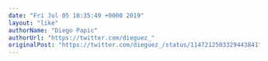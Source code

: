 ```yaml
---
date: "Fri Jul 05 18:35:49 +0000 2019"
layout: "like"
authorName: "Diego Papic"
authorUrl: "https://twitter.com/dieguez_"
originalPost: "https://twitter.com/dieguez_/status/1147212503329443841"
---
```


